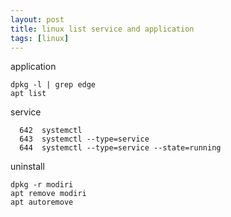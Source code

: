 ```yaml
---
layout: post
title: linux list service and application
tags: [linux]
---
```

application
``` shell
dpkg -l | grep edge
apt list

```
service
``` shell
  642  systemctl 
  643  systemctl --type=service
  644  systemctl --type=service --state=running
```
uninstall

``` shell
dpkg -r modiri
apt remove modiri
apt autoremove
```
